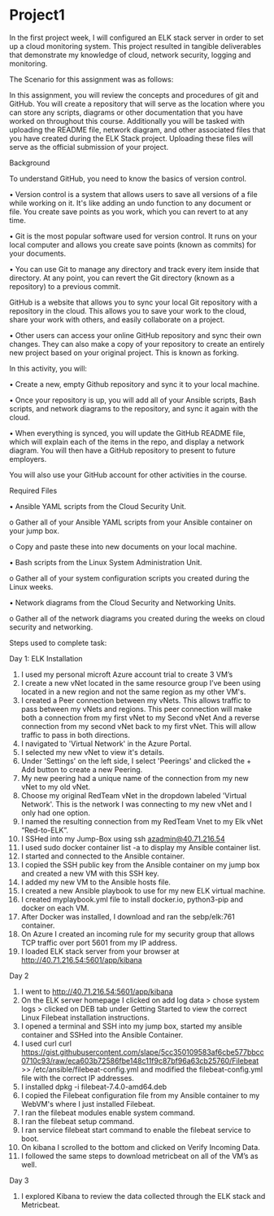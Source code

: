# Project1
In the first project week, I will configured an ELK stack server in order to set up a cloud monitoring system. This project resulted in tangible deliverables that demonstrate my knowledge of cloud, network security, logging and monitoring.

The Scenario for this assignment was as follows:

In this assignment, you will review the concepts and procedures of git and GitHub. You will create a repository that will serve as the location where you can store any scripts, diagrams or other documentation that you have worked on throughout this course. Additionally you will be tasked with uploading the README file, network diagram, and other associated files that you have created during the ELK Stack project. Uploading these files will serve as the official submission of your project.


Background

To understand GitHub, you need to know the basics of version control.

•	Version control is a system that allows users to save all versions of a file while working on it. It's like adding an undo function to any document or file. You create save points as you work, which you can revert to at any time.

•	Git is the most popular software used for version control. It runs on your local computer and allows you create save points (known as commits) for your documents.

•	You can use Git to manage any directory and track every item inside that directory. At any point, you can revert the Git directory (known as a repository) to a previous commit.

GitHub is a website that allows you to sync your local Git repository with a repository in the cloud. This allows you to save your work to the cloud, share your work with others, and easily collaborate on a project.

•	Other users can access your online GitHub repository and sync their own changes. They can also make a copy of your repository to create an entirely new project based on your original project. This is known as forking.

In this activity, you will:

•	Create a new, empty Github repository and sync it to your local machine.

•	Once your repository is up, you will add all of your Ansible scripts, Bash scripts, and network diagrams to the repository, and sync it again with the cloud.

•	When everything is synced, you will update the GitHub README file, which will explain each of the items in the repo, and display a network diagram. You will then have a GitHub repository to present to future employers.

You will also use your GitHub account for other activities in the course.

Required Files

•	Ansible YAML scripts from the Cloud Security Unit.

o	Gather all of your Ansible YAML scripts from your Ansible container on your jump box.

o	Copy and paste these into new documents on your local machine.

•	Bash scripts from the Linux System Administration Unit.

o	Gather all of your system configuration scripts you created during the Linux weeks.

•	Network diagrams from the Cloud Security and Networking Units.

o	Gather all of the network diagrams you created during the weeks on cloud security and networking.


Steps used to complete task:

Day 1: ELK Installation

1.	I used my personal microft Azure account trial to create 3 VM’s
2.	I create a new vNet located in the same resource group I’ve been using located in a new region and not the same region as my other VM's.
3.	I created a Peer connection between my vNets. This allows traffic to pass between my vNets and regions. This peer connection will make both a connection from my first vNet to my Second vNet And a reverse connection from my second vNet back to my first vNet. This will allow traffic to pass in both directions.
4.	I navigated to 'Virtual Network' in the Azure Portal. 
5.	I selected my new vNet to view it's details.
6.	Under 'Settings' on the left side, I select 'Peerings' and clicked the + Add button to create a new Peering.
7.	My new peering had a unique name of the connection from my new vNet to my old vNet.
8.	Choose my original RedTeam vNet in the dropdown labeled 'Virtual Network'. This is the network I was connecting to my new vNet and I only had one option.
9.	I named the resulting connection from my RedTeam Vnet to my Elk vNet “Red-to-ELK”.
10.	I SSHed into my Jump-Box using ssh azadmin@40.71.216.54
11.	I used sudo docker container list -a to display my Ansible container list.
12.	I started and connected to the Ansible container.
13.	I copied the SSH public key from the Ansible container on my jump box and created a new VM with this SSH key.
14.	I added my new VM to the Ansible hosts file.
15.	I created a new Ansible playbook to use for my new ELK virtual machine.
16.	 I created myplaybook.yml file to install docker.io, python3-pip and docker on each VM.
17.	After Docker was installed, I download and ran the sebp/elk:761 container.
18.	On Azure I created an incoming rule for my security group that allows TCP traffic over port 5601 from my IP address.
19.	I loaded ELK stack server from your browser at http://40.71.216.54:5601/app/kibana


Day 2

1.	I went to http://40.71.216.54:5601/app/kibana 
2.	On the ELK server homepage I clicked on add log data > chose system logs > clicked on DEB tab under Getting Started to view the correct Linux Filebeat installation instructions.
3.	I opened a terminal and SSH into my jump box, started my ansible container and SSHed into the Ansible Container. 
4.	I used curl curl https://gist.githubusercontent.com/slape/5cc350109583af6cbe577bbcc0710c93/raw/eca603b72586fbe148c11f9c87bf96a63cb25760/Filebeat >> /etc/ansible/filebeat-config.yml and modified the filebeat-config.yml file with the correct IP addresses.
5.	I installed dpkg -i filebeat-7.4.0-amd64.deb
6.	I copied the Filebeat configuration file from my Ansible container to my WebVM's where I just installed Filebeat.
7.	I ran the filebeat modules enable system command.
8.	I ran the filebeat setup command.
9.	I ran service filebeat start command to enable the filebeat service to boot.
10.	On kibana I scrolled to the bottom and clicked on Verify Incoming Data.
11.	I followed the same steps to download metricbeat on all of the VM’s as well.


Day 3

1.	I explored Kibana to review the data collected through the ELK stack and Metricbeat.


